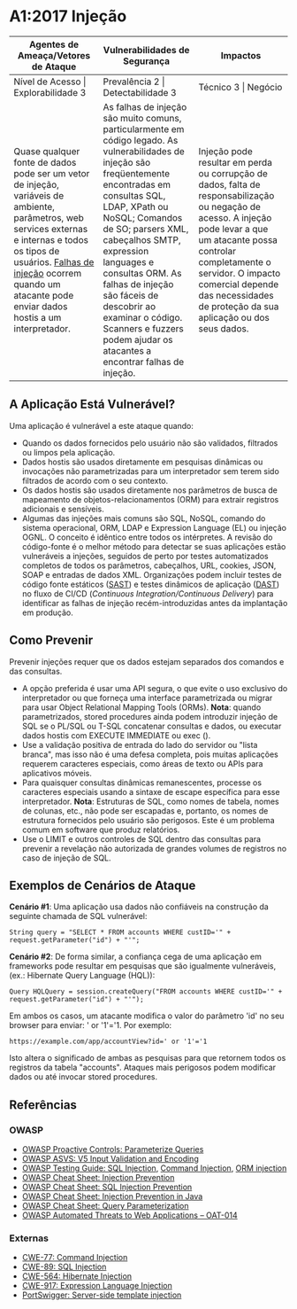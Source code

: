 # A1:2017 Injeção

| Agentes de Ameaça/Vetores de Ataque | Vulnerabilidades de Segurança | Impactos |
| -- | -- | -- |
| Nível de Acesso \| Explorabilidade 3 | Prevalência 2 \| Detectabilidade 3 | Técnico 3 \| Negócio |
| Quase qualquer fonte de dados pode ser um vetor de injeção, variáveis de ambiente, parâmetros, web services externas e internas e todos os tipos de usuários. [Falhas de injeção](https://owasp.org/www-community/Injection_Flaws) ocorrem quando um atacante pode enviar dados hostis a um interpretador. | As falhas de injeção são muito comuns, particularmente em código legado. As vulnerabilidades de injeção são freqüentemente encontradas em consultas SQL, LDAP, XPath ou NoSQL; Comandos de SO; parsers XML, cabeçalhos SMTP, expression languages e consultas ORM. As falhas de injeção são fáceis de descobrir ao examinar o código. Scanners e fuzzers podem ajudar os atacantes a encontrar falhas de injeção. | Injeção pode resultar em perda ou corrupção de dados, falta de responsabilização ou negação de acesso. A injeção pode levar a que um atacante possa controlar completamente o servidor. O impacto comercial depende das necessidades de proteção da sua aplicação ou dos seus dados. |

## A Aplicação Está Vulnerável?

Uma aplicação é vulnerável a este ataque quando:

* Quando os dados fornecidos pelo usuário não são validados, filtrados ou limpos pela aplicação.
* Dados hostis são usados diretamente em pesquisas dinâmicas ou invocações não parametrizadas para um interpretador sem terem sido filtrados de acordo com o seu contexto.
* Os dados hostis são usados diretamente nos parâmetros de busca de mapeamento de objetos-relacionamentos (ORM) para extrair registros adicionais e sensíveis.
* Algumas das injeções mais comuns são SQL, NoSQL, comando do sistema operacional, ORM, LDAP e Expression Language (EL) ou injeção OGNL. O conceito é idêntico entre todos os intérpretes. A revisão do código-fonte é o melhor método para detectar se suas aplicações estão vulneráveis a injeções, seguidos de perto por testes automatizados completos de todos os parâmetros, cabeçalhos, URL, cookies, JSON, SOAP e entradas de dados XML. Organizações podem incluir testes de código fonte estáticos ([SAST](https://owasp.org/www-community/Source_Code_Analysis_Tools)) e testes dinâmicos de aplicação ([DAST](https://owasp.org/www-community/Vulnerability_Scanning_Tools)) no fluxo de CI/CD (*Continuous Integration/Continuous Delivery*) para identificar as falhas de injeção recém-introduzidas antes da implantação em produção.

## Como Prevenir

Prevenir injeções requer que os dados estejam separados dos comandos e das consultas.

* A opção preferida é usar uma API segura, o que evite o uso exclusivo do interpretador ou que forneça uma interface parametrizada ou migrar para usar Object Relational Mapping Tools (ORMs). **Nota**: quando parametrizados, stored procedures ainda podem introduzir injeção de SQL se o PL/SQL ou T-SQL concatenar consultas e dados, ou executar dados hostis com EXECUTE IMMEDIATE ou exec ().
* Use a validação positiva de entrada do lado do servidor ou "lista branca", mas isso não é uma defesa completa, pois muitas aplicações requerem caracteres especiais, como áreas de texto ou APIs para aplicativos móveis.
* Para quaisquer consultas dinâmicas remanescentes, processe os caracteres especiais usando a sintaxe de escape específica para esse interpretador. **Nota**: Estruturas de SQL, como nomes de tabela, nomes de colunas, etc., não pode ser escapadas e, portanto, os nomes de estrutura fornecidos pelo usuário são perigosos. Este é um problema comum em software que produz relatórios.
* Use o LIMIT e outros controles de SQL dentro das consultas para prevenir a revelação não autorizada de grandes volumes de registros no caso de injeção de SQL.

## Exemplos de Cenários de Ataque

**Cenário #1**: Uma aplicação usa dados não confiáveis na construção da seguinte chamada de SQL vulnerável:

`String query = "SELECT * FROM accounts WHERE custID='" + request.getParameter("id") + "'";`

**Cenário #2**: De forma similar, a confiança cega de uma aplicação em frameworks pode resultar em pesquisas que são igualmente vulneráveis, (ex.: Hibernate Query Language (HQL)):

`Query HQLQuery = session.createQuery("FROM accounts WHERE custID='" + request.getParameter("id") + "'");`

Em ambos os casos, um atacante modifica o valor do parâmetro 'id' no seu browser para enviar:  ' or '1'='1. Por exemplo:

`https://example.com/app/accountView?id=' or '1'='1`

Isto altera o significado de ambas as pesquisas para que retornem todos os registros da tabela "accounts".  Ataques mais perigosos podem modificar dados ou até invocar stored procedures.

## Referências

### OWASP

* [OWASP Proactive Controls: Parameterize Queries](https://owasp.org/www-project-proactive-controls/v3/en/c3-secure-database)
* [OWASP ASVS: V5 Input Validation and Encoding](TBA)
* [OWASP Testing Guide: SQL Injection](https://owasp.org/www-project-web-security-testing-guide/latest/4-Web_Application_Security_Testing/07-Input_Validation_Testing/05-Testing_for_SQL_Injection), [Command Injection](https://owasp.org/www-project-web-security-testing-guide/latest/4-Web_Application_Security_Testing/07-Input_Validation_Testing/12-Testing_for_Command_Injection), [ORM injection](https://owasp.org/www-project-web-security-testing-guide/latest/4-Web_Application_Security_Testing/07-Input_Validation_Testing/05.7-Testing_for_ORM_Injection)
* [OWASP Cheat Sheet: Injection Prevention](https://cheatsheetseries.owasp.org/cheatsheets/Injection_Prevention_Cheat_Sheet.html)
* [OWASP Cheat Sheet: SQL Injection Prevention](https://cheatsheetseries.owasp.org/cheatsheets/SQL_Injection_Prevention_Cheat_Sheet.html)
* [OWASP Cheat Sheet: Injection Prevention in Java](https://cheatsheetseries.owasp.org/cheatsheets/Injection_Prevention_Cheat_Sheet.html_in_Java)
* [OWASP Cheat Sheet: Query Parameterization](https://cheatsheetseries.owasp.org/cheatsheets/Query_Parameterization_Cheat_Sheet.html)
* [OWASP Automated Threats to Web Applications – OAT-014](https://owasp.org/www-project-automated-threats-to-web-applications/)

### Externas

* [CWE-77: Command Injection](https://cwe.mitre.org/data/definitions/77.html)
* [CWE-89: SQL Injection](https://cwe.mitre.org/data/definitions/89.html)
* [CWE-564: Hibernate Injection](https://cwe.mitre.org/data/definitions/564.html)
* [CWE-917: Expression Language Injection](https://cwe.mitre.org/data/definitions/917.html)
* [PortSwigger: Server-side template injection](https://portswigger.net/kb/issues/00101080_serversidetemplateinjection)

